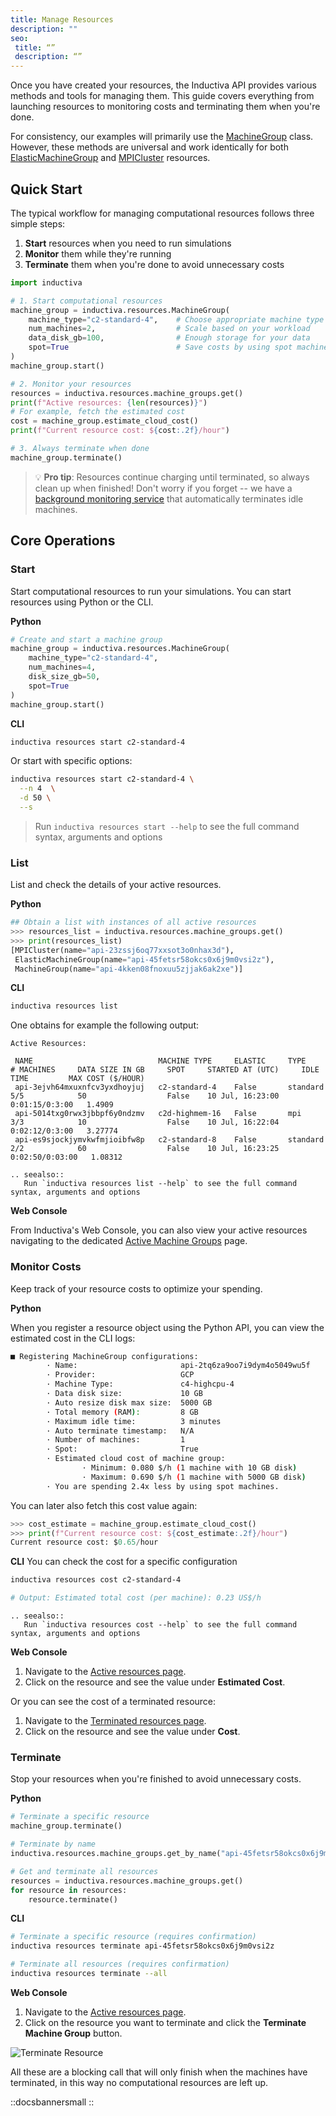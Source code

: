 ```yaml
---
title: Manage Resources
description: ""
seo:
 title: “”
 description: “”
---
```


Once you have created your resources, the Inductiva API provides various methods and tools for managing them. This guide covers everything from launching resources to monitoring costs and terminating them when you're done.

For consistency, our examples will primarily use the [MachineGroup](../resources/machinegroup_class) class. However, these methods are universal and work identically for both [ElasticMachineGroup](../resources/elasticgroup_class) and [MPICluster](../resources/mpicluster_class) resources.

## Quick Start
The typical workflow for managing computational resources follows three simple steps:
1. **Start** resources when you need to run simulations
2. **Monitor** them while they're running
3. **Terminate** them when you're done to avoid unnecessary costs

```python
import inductiva

# 1. Start computational resources
machine_group = inductiva.resources.MachineGroup(
    machine_type="c2-standard-4",    # Choose appropriate machine type
    num_machines=2,                  # Scale based on your workload
    data_disk_gb=100,                # Enough storage for your data
    spot=True                        # Save costs by using spot machines
)
machine_group.start()

# 2. Monitor your resources
resources = inductiva.resources.machine_groups.get()
print(f"Active resources: {len(resources)}")
# For example, fetch the estimated cost
cost = machine_group.estimate_cloud_cost()
print(f"Current resource cost: ${cost:.2f}/hour")

# 3. Always terminate when done
machine_group.terminate()
```

>💡 **Pro tip**: Resources continue charging until terminated, so always clean up when finished! Don't worry if you forget -- we have a [background monitoring service](compute_monitoring) that automatically terminates idle machines.

## Core Operations
### Start

Start computational resources to run your simulations. You can start resources using Python or the CLI.

**Python**
```python
# Create and start a machine group
machine_group = inductiva.resources.MachineGroup(
    machine_type="c2-standard-4",
    num_machines=4,
    disk_size_gb=50,
    spot=True
)
machine_group.start()
```

**CLI**
```bash
inductiva resources start c2-standard-4
```
Or start with specific options:
```bash
inductiva resources start c2-standard-4 \
  --n 4  \
  -d 50 \
  --s
```

> Run `inductiva resources start --help` to see the full command syntax, arguments and options

### List
List and check the details of your active resources.

**Python**
```python
## Obtain a list with instances of all active resources
>>> resources_list = inductiva.resources.machine_groups.get()
>>> print(resources_list)
[MPICluster(name="api-23zssj6oq77xxsot3o0nhax3d"),
 ElasticMachineGroup(name="api-45fetsr58okcs0x6j9m0vsi2z"),
 MachineGroup(name="api-4kken08fnoxuu5zjjak6ak2xe")]
```

**CLI**
```bash
inductiva resources list
```

One obtains for example the following output:
```
Active Resources:

 NAME                            MACHINE TYPE     ELASTIC     TYPE       # MACHINES     DATA SIZE IN GB     SPOT     STARTED AT (UTC)     IDLE TIME         MAX COST ($/HOUR)
 api-3ejvh64mxuxnfcv3yxdhoyjuj   c2-standard-4    False       standard   5/5            50                  False    10 Jul, 16:23:00     0:01:15/0:3:00   1.4909
 api-5014txg0rwx3jbbpf6y0ndzmv   c2d-highmem-16   False       mpi        3/3            10                  False    10 Jul, 16:22:04     0:02:12/0:3:00   3.27774
 api-es9sjockjymvkwfmjioibfw8p   c2-standard-8    False       standard   2/2            60                  False    10 Jul, 16:23:25     0:02:50/0:03:00   1.08312
```

````{eval-rst}
.. seealso::
   Run `inductiva resources list --help` to see the full command syntax, arguments and options
```` 

**Web Console**

From Inductiva's Web Console, you can also view your active resources navigating to the dedicated [Active Machine Groups](https://console.inductiva.ai/machine-groups/active) page.

### Monitor Costs

Keep track of your resource costs to optimize your spending.

**Python**

When you register a resource object using the Python API, you can view the estimated cost in the CLI logs:

```bash
■ Registering MachineGroup configurations:
        · Name:                       api-2tq6za9oo7i9dym4o5049wu5f
        · Provider:                   GCP
        · Machine Type:               c4-highcpu-4
        · Data disk size:             10 GB
        · Auto resize disk max size:  5000 GB
        · Total memory (RAM):         8 GB
        · Maximum idle time:          3 minutes
        · Auto terminate timestamp:   N/A
        · Number of machines:         1
        · Spot:                       True
        · Estimated cloud cost of machine group:
                · Minimum: 0.080 $/h (1 machine with 10 GB disk)
                · Maximum: 0.690 $/h (1 machine with 5000 GB disk)
        · You are spending 2.4x less by using spot machines.
```

You can later also fetch this cost value again:
```python
>>> cost_estimate = machine_group.estimate_cloud_cost()
>>> print(f"Current resource cost: ${cost_estimate:.2f}/hour")
Current resource cost: $0.65/hour
```

**CLI**
You can check the cost for a specific configuration

```bash
inductiva resources cost c2-standard-4

# Output: Estimated total cost (per machine): 0.23 US$/h
```

````{eval-rst}
.. seealso::
   Run `inductiva resources cost --help` to see the full command syntax, arguments and options
```` 

**Web Console**

1. Navigate to the [Active resources page](https://console.inductiva.ai/machine-groups/active).
2. Click on the resource and see the value under **Estimated Cost**.

Or you can see the cost of a terminated resource:
1. Navigate to the [Terminated resources page](https://console.inductiva.ai/machine-groups/terminated).
2. Click on the resource and see the value under **Cost**.


### Terminate
Stop your resources when you're finished to avoid unnecessary costs.

**Python**
```python
# Terminate a specific resource
machine_group.terminate()

# Terminate by name
inductiva.resources.machine_groups.get_by_name("api-45fetsr58okcs0x6j9m0vsi2z").terminate()

# Get and terminate all resources
resources = inductiva.resources.machine_groups.get()
for resource in resources:
    resource.terminate()
```

**CLI**
```bash
# Terminate a specific resource (requires confirmation)
inductiva resources terminate api-45fetsr58okcs0x6j9m0vsi2z

# Terminate all resources (requires confirmation)
inductiva resources terminate --all
```

**Web Console**

1. Navigate to the [Active resources page](https://console.inductiva.ai/machine-groups/active).
2. Click on the resource you want to terminate and click the **Terminate Machine Group** button.

![Terminate Resource](how-it-works/machines/terminate_machine.png)

All these are a blocking call that will only finish when the machines have terminated, in this way no computational resources are left up.

::docsbannersmall
::


